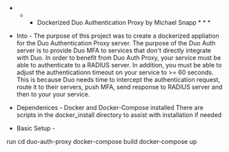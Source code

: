 * * * Dockerized Duo Authentication Proxy by Michael Snapp * * * 


- Into - 
The purpose of this project was to create a dockerized appliation for the Duo Authentication Proxy server. The purpose of the Duo Auth server is to provide Duo MFA to services that don't directly integrate with Duo. In order to benefit from Duo Auth Proxy, your service must be able to authenticate to a RADIUS server. In addition, you must be able to adjust the authenticationn timeout on your service to >= 60 seconds. This is because Duo needs time to intercept the authentication request, route it to their servers, push MFA, send response to RADIUS server and then to your your service. 

- Dependenices - 
Docker and Docker-Compose installed 
    There are scripts in the docker_install directory to assist with installation if needed 

- Basic Setup - 

run 
    cd duo-auth-proxy
    docker-compose build 
    docker-compose up 
